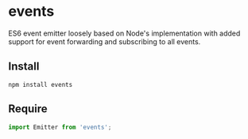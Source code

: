 # events

ES6 event emitter loosely based on Node's implementation with added support for event forwarding and subscribing to all events.

## Install ##

```
npm install events
```

## Require ##

```javascript
import Emitter from 'events';
```

